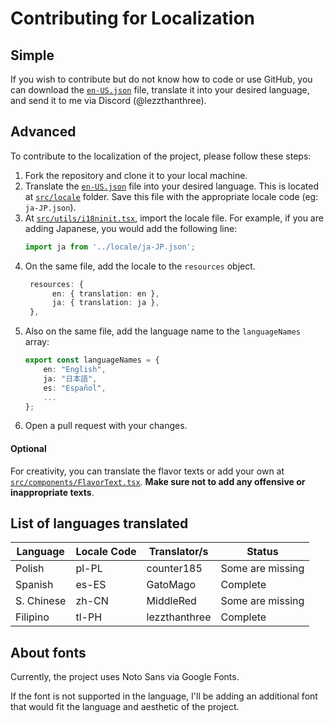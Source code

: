 # Contributing for Localization

## Simple
If you wish to contribute but do not know how to code or use GitHub, you can download the [`en-US.json`](./src/locale/en-US.json) file, translate it into your desired language, and send it to me via Discord (@lezzthanthree).

## Advanced
To contribute to the localization of the project, please follow these steps:
1. Fork the repository and clone it to your local machine.
2. Translate the [`en-US.json`](./src/locale/en-US.json) file into your desired language. This is located at [`src/locale`](./src/locale) folder. Save this file with the appropriate locale code (eg: `ja-JP.json`).
3. At [`src/utils/i18ninit.tsx`](./src/utils/i18ninit.tsx), import the locale file. For example, if you are adding Japanese, you would add the following line:
   ```ts
   import ja from '../locale/ja-JP.json';
   ```
4. On the same file, add the locale to the `resources` object.
   ```ts
    resources: {
         en: { translation: en },
         ja: { translation: ja },
    },
    ```
5. Also on the same file, add the language name to the `languageNames` array:
    ```ts
    export const languageNames = {
        en: "English",
        ja: "日本語",
        es: "Español",
        ...
    };
    ```
6. Open a pull request with your changes. 

#### Optional
For creativity, you can translate the flavor texts or add your own at [`src/components/FlavorText.tsx`](./src/components/FlavorText.tsx). **Make sure not to add any offensive or inappropriate texts**.

## List of languages translated
| Language   | Locale Code | Translator/s  | Status           |
|------------|-------------|---------------|------------------|
| Polish     | pl-PL       | counter185    | Some are missing |
| Spanish    | es-ES       | GatoMago      | Complete         |
| S. Chinese | zh-CN       | MiddleRed     | Some are missing |
| Filipino   | tl-PH       | lezzthanthree | Complete         | 

## About fonts
Currently, the project uses Noto Sans via Google Fonts.

If the font is not supported in the language, I'll be adding an additional font that would fit the language and aesthetic of the project.